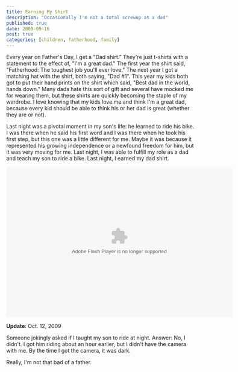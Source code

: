 ```yaml
---
title: Earning My Shirt
description: "Occasionally I'm not a total screwup as a dad"
published: true
date: 2009-09-16
post: true
categories: [children, fatherhood, family]
---
```


Every year on Father's Day, I get a "Dad shirt." They're just t-shirts with a statement to the effect of, "I'm a great dad." The first year the shirt said, "Fatherhood: The toughest job you'll ever love." The next year I got a matching hat with the shirt, both saying, "Dad #1". This year my kids both got to put their hand prints on the shirt which said, "Best dad in the world, hands down." Many dads hate this sort of gift and several have mocked me for wearing them, but these shirts are quickly becoming the staple of my wardrobe. I love knowing that my kids love me and think I'm a great dad, because every kid should be able to think his or her dad is great (whether they are or not).

Last night was a pivotal moment in my son's life: he learned to ride his bike. I was there when he said his first word and I was there when he took his first step, but this one was a little different for me. Maybe it was because it represented his growing independence or a newfound freedom for him, but it was very moving for me. Last night, I was able to fulfill my role as a dad and teach my son to ride a bike. Last night, I earned my dad shirt.

<embed type="application/x-shockwave-flash"
src="https://picasaweb.google.com/s/c/bin/slideshow.swf" width="600"
height="400"
flashvars="host=picasaweb.google.com&hl=en_US&feat=flashalbum&RGB=0x000000&feed=https%3A%2F%2Fpicasaweb.google.com%2Fdata%2Ffeed%2Fapi%2Fuser%2F112168816551188571916%2Falbumid%2F5726915335263037041%3Falt%3Drss%26kind%3Dphoto%26authkey%3DGv1sRgCNCXh9WZxKWYVA%26hl%3Den_US"
pluginspage="http://www.macromedia.com/go/getflashplayer"></embed>

**Update**: Oct. 12, 2009

Someone jokingly asked if I taught my son to ride at night. Answer: No, I didn't. I got him riding about an hour earlier, but I didn't have the camera with me. By the time I got the camera, it was dark.

Really, I'm not that bad of a father.

